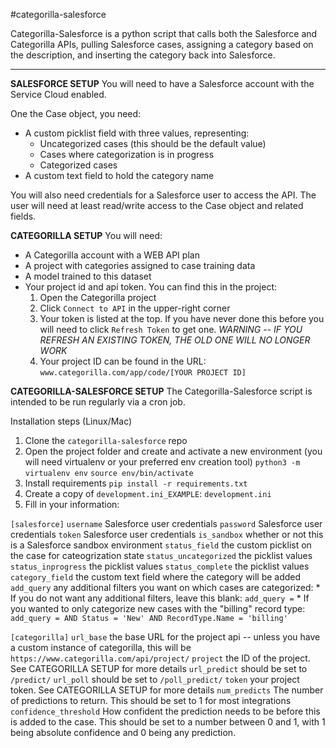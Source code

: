 #categorilla-salesforce

Categorilla-Salesforce is a python script that calls both the Salesforce and
Categorilla APIs, pulling Salesforce cases, assigning a category based on the
description, and inserting the category back into Salesforce.

**********
**SALESFORCE SETUP**
You will need to have a Salesforce account with the Service Cloud enabled.

One the Case object, you need:
* A custom picklist field with three values, representing:
    * Uncategorized cases (this should be the default value)
    * Cases where categorization is in progress
    * Categorized cases
* A custom text field to hold the category name

You will also need credentials for a Salesforce user to access the API. The
user will need at least read/write access to the Case object and related fields.

**CATEGORILLA SETUP**
You will need:
* A Categorilla account with a WEB API plan
* A project with categories assigned to case training data
* A model trained to this dataset
* Your project id and api token. You can find this in the project:
    1. Open the Categorilla project
    2. Click `Connect to API` in the upper-right corner
    3. Your token is listed at the top. If you have never done this before you
        will need to click `Refresh Token` to get one.
           *WARNING -- IF YOU REFRESH AN EXISTING TOKEN, THE OLD ONE WILL NO
            LONGER WORK*
    4. Your project ID can be found in the URL:
            `www.categorilla.com/app/code/[YOUR PROJECT ID]`


**CATEGORILLA-SALESFORCE SETUP**
The Categorilla-Salesforce script is intended to be run regularly via a cron
job.

Installation steps (Linux/Mac)
1. Clone the `categorilla-salesforce` repo
2. Open the project folder and create and activate a new environment (you will
    need virtualenv or your preferred env creation tool)
    `python3 -m virtualenv env`
    `source env/bin/activate`
3. Install requirements
    `pip install -r requirements.txt`
4. Create a copy of `development.ini_EXAMPLE`: `development.ini`
5. Fill in your information:

`[salesforce]`
`username` Salesforce user credentials
`password` Salesforce user credentials
`token`    Salesforce user credentials
`is_sandbox` whether or not this is a Salesforce sandbox environment
`status_field` the custom picklist on the case for cateogrization state
`status_uncategorized` the picklist values
`status_inprogress` the picklist values
`status_complete` the picklist values
`category_field` the custom text field where the category will be added
`add_query` any additional filters you want on which cases are categorized:
    * If you do not want any additional filters, leave this blank:
        `add_query =`
    * If you wanted to only categorize new cases with the "billing" record type:
        `add_query = AND Status = 'New' AND RecordType.Name = 'billing'`

`[categorilla]`
`url_base` the base URL for the project api -- unless you have a custom instance
    of categorilla, this will be `https://www.categorilla.com/api/project/`
`project` the ID of the project. See CATEGORILLA SETUP for more details
`url_predict` should be set to `/predict/`
`url_poll` should be set to `/poll_predict/`
`token` your project token. See CATEGORILLA SETUP for more details
`num_predicts` The number of predictions to return. This should be set to 1 for
    most integrations
`confidence_threshold` How confident the prediction needs to be before this is
    added to the case. This should be set to a number between 0 and 1, with 1
    being absolute confidence and 0 being any prediction.
